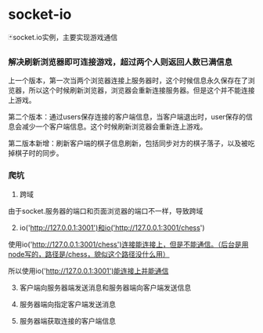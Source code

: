 # socket-io
🃏socket.io实例，主要实现游戏通信


### 解决刷新浏览器即可连接游戏，超过两个人则返回人数已满信息

上一个版本，第一次当两个浏览器连接上服务器时，这个时候信息永久保存在了浏览器，所以这个时候刷新浏览器，浏览器会重新连接服务器。但是这个并不能连接上游戏。

第二个版本：通过users保存连接的客户端信息，当客户端退出时，user保存的信息会减少一个客户端信息。这个时候刷新浏览器会重新连上游戏。

第二版本新增：刷新客户端的棋子信息刷新，包括同步对方的棋子落子，以及被吃掉棋子时的同步。



### 爬坑

1. 跨域

由于socket.服务器的端口和页面浏览器的端口不一样，导致跨域

2. io('http://127.0.0.1:3001')和io('http://127.0.0.1:3001/chess')

使用io('http://127.0.0.1:3001/chess')连接能连接上，但是不能通信。（后台是用node写的，路径是/chess，貌似这个路径没什么用）

所以使用io('http://127.0.0.1:3001')能连接上并能通信

3. 客户端向服务器端发送消息和服务器端向客户端发送信息

4. 服务器端向指定客户端发送消息

5. 服务器端获取连接的客户端信息